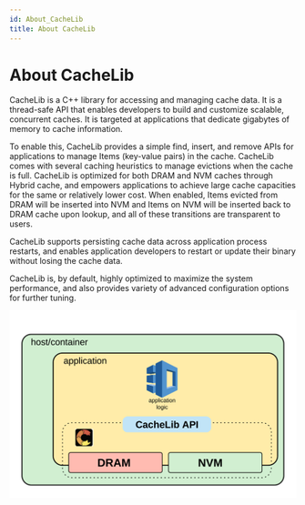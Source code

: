 ```yaml
---
id: About_CacheLib
title: About CacheLib
---
```


# About CacheLib

CacheLib is a C++ library for accessing and managing cache data. It is a thread-safe API that enables developers to build and customize scalable, concurrent caches. It is targeted at applications that dedicate gigabytes of memory to cache information.

To enable this, CacheLib provides a  simple find, insert, and remove APIs for applications to manage Items (key-value pairs) in the cache. CacheLib comes with several caching heuristics to manage evictions when the cache is full.  CacheLib is optimized for both DRAM and NVM caches through Hybrid cache, and empowers applications to achieve large cache capacities for the same or relatively lower cost. When enabled, Items evicted from DRAM will be inserted into NVM  and Items on NVM will be inserted back to DRAM cache upon lookup, and all of these transitions are transparent to users.

CacheLib supports persisting cache data across application process restarts, and enables application developers to restart or update their binary without losing the cache data.

CacheLib is, by default, highly optimized to maximize the system performance, and also provides variety of advanced configuration options for further tuning.

![](cachelib_overview.png)
